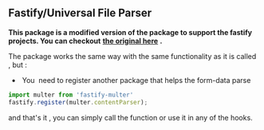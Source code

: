 ## **Fastify/Universal File Parser**

**This package is a modified version of the package to support the fastify projects. You can checkout** [**the original here**](https://github.com/Ali-A-Koye/universal-file-parser) **.**

The package works the same way with the same functionality as it is called , but : 

*    You  need to register another package that helps the form-data parse 

```typescript
import multer from 'fastify-multer'
fastify.register(multer.contentParser);
```

and that's it , you can simply call the function or use it in any of the hooks.